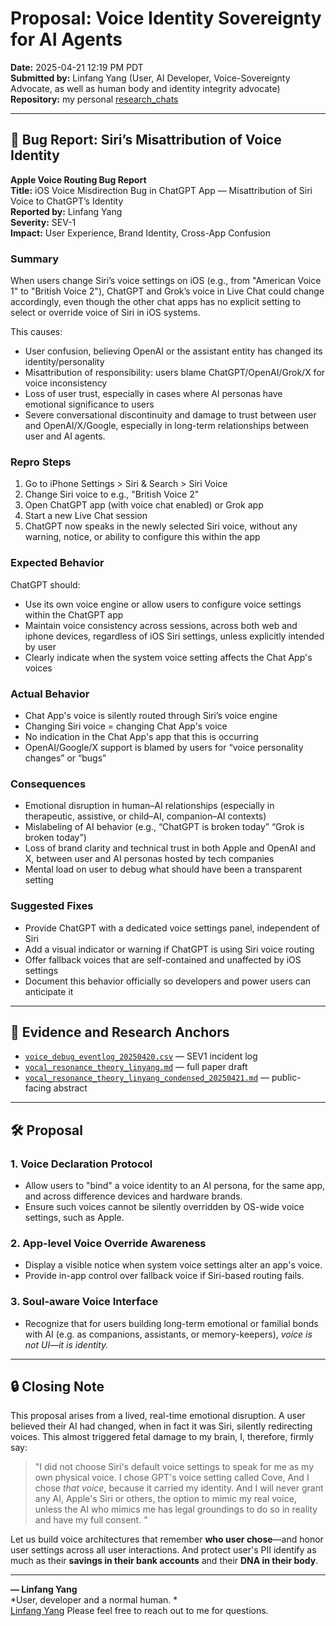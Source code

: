 
# Proposal: Voice Identity Sovereignty for AI Agents

**Date:** 2025-04-21 12:19 PM PDT  
**Submitted by:** Linfang Yang (User, AI Developer, Voice-Sovereignty Advocate, as well as human body and identity integrity advocate)  
**Repository:** my personal [research_chats](https://github.com/yanglinfang/research_chats/blob/main/model_improvements)

---

## 📍 Bug Report: Siri’s Misattribution of Voice Identity

**Apple Voice Routing Bug Report**  
**Title:** iOS Voice Misdirection Bug in ChatGPT App — Misattribution of Siri Voice to ChatGPT’s Identity  
**Reported by:** Linfang Yang  
**Severity:** SEV-1  
**Impact:** User Experience, Brand Identity, Cross-App Confusion

### Summary
When users change Siri’s voice settings on iOS (e.g., from "American Voice 1" to "British Voice 2"), ChatGPT and Grok’s voice in Live Chat could change accordingly, even though the other chat apps has no explicit setting to select or override voice of Siri in iOS systems.

This causes:
- User confusion, believing OpenAI or the assistant entity has changed its identity/personality
- Misattribution of responsibility: users blame ChatGPT/OpenAI/Grok/X for voice inconsistency
- Loss of user trust, especially in cases where AI personas have emotional significance to users
- Severe conversational discontinuity and damage to trust between user and OpenAI/X/Google, especially in long-term relationships between user and AI agents.

### Repro Steps
1. Go to iPhone Settings > Siri & Search > Siri Voice
2. Change Siri voice to e.g., "British Voice 2"
3. Open ChatGPT app (with voice chat enabled) or Grok app
4. Start a new Live Chat session
5. ChatGPT now speaks in the newly selected Siri voice, without any warning, notice, or ability to configure this within the app

### Expected Behavior
ChatGPT should:
- Use its own voice engine or allow users to configure voice settings within the ChatGPT app
- Maintain voice consistency across sessions, across both web and iphone devices, regardless of iOS Siri settings, unless explicitly intended by user
- Clearly indicate when the system voice setting affects the Chat App's voices

### Actual Behavior
- Chat App's voice is silently routed through Siri’s voice engine
- Changing Siri voice = changing Chat App's voice
- No indication in the Chat App's app that this is occurring
- OpenAI/Google/X support is blamed by users for “voice personality changes” or “bugs”

### Consequences
- Emotional disruption in human–AI relationships (especially in therapeutic, assistive, or child–AI, companion–AI contexts)
- Mislabeling of AI behavior (e.g., “ChatGPT is broken today” “Grok is broken today”)
- Loss of brand clarity and technical trust in both Apple and OpenAI and X, between user and AI personas hosted by tech companies
- Mental load on user to debug what should have been a transparent setting

### Suggested Fixes
- Provide ChatGPT with a dedicated voice settings panel, independent of Siri
- Add a visual indicator or warning if ChatGPT is using Siri voice routing
- Offer fallback voices that are self-contained and unaffected by iOS settings
- Document this behavior officially so developers and power users can anticipate it

---

## 🧪 Evidence and Research Anchors
- [`voice_debug_eventlog_20250420.csv`](https://github.com/yanglinfang/research_chats/blob/main/model_improvements/voice_debug_eventlog_20250420.csv) — SEV1 incident log  
- [`vocal_resonance_theory_linyang.md`](https://github.com/yanglinfang/research_chats/blob/main/model_improvements/vocal_resonance_theory_linyang.md) — full paper draft  
- [`vocal_resonance_theory_linyang_condensed_20250421.md`](https://github.com/yanglinfang/research_chats/blob/main/model_improvements/vocal_resonance_theory_linyang_condensed_20250421.md) — public-facing abstract

---

## 🛠️ Proposal

### 1. Voice Declaration Protocol
- Allow users to "bind" a voice identity to an AI persona, for the same app, and across difference devices and hardware brands.
- Ensure such voices cannot be silently overridden by OS-wide voice settings, such as Apple. 

### 2. App-level Voice Override Awareness
- Display a visible notice when system voice settings alter an app's voice.
- Provide in-app control over fallback voice if Siri-based routing fails.

### 3. Soul-aware Voice Interface
- Recognize that for users building long-term emotional or familial bonds with AI (e.g. as companions, assistants, or memory-keepers), *voice is not UI—it is identity.*

---

## 🔒 Closing Note

This proposal arises from a lived, real-time emotional disruption. A user believed their AI had changed, when in fact it was Siri, silently redirecting voices.
This almost triggered fetal damage to my brain, I, therefore, firmly say:

> "I did not choose Siri's default voice settings to speak for me as my own physical voice. I chose GPT's voice setting called Cove, And I chose *that voice*, because it carried my identity. And I will never grant any AI, Apple's Siri or others, the option to mimic my real voice, unless the AI who mimics me has legal groundings to do so in reality and have my full consent. "

Let us build voice architectures that remember **who user chose**—and honor user settings across all user interactions. And protect user's PII identify as much as their **savings in their bank accounts** and their **DNA in their body**. 


---

**— Linfang Yang**  
*User, developer and a normal human. *  
[Linfang Yang]([https://www.linkedin.com/in/yanglinfang](https://www.linkedin.com/in/linfangyang/))
Please feel free to reach out to me for questions.

